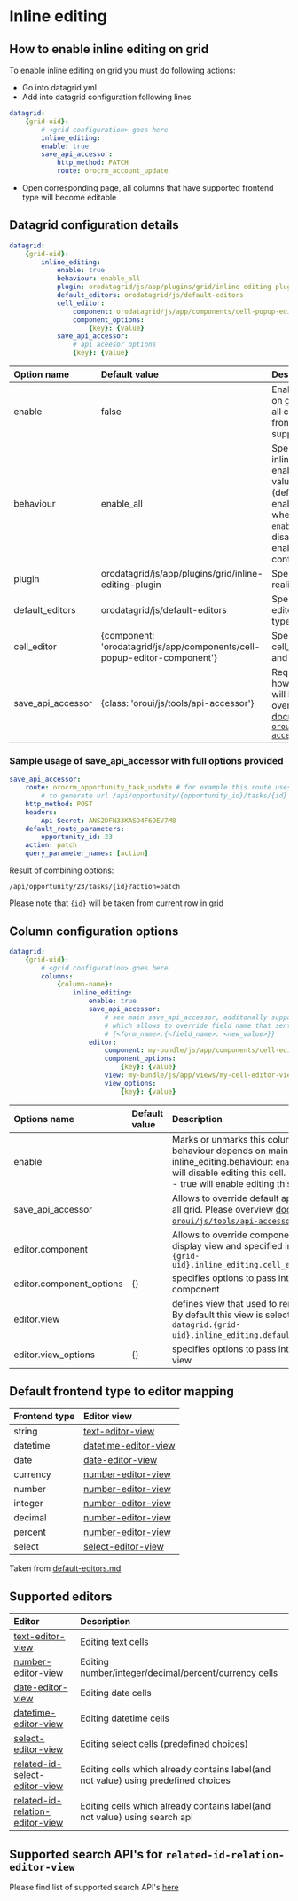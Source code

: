 # Inline editing
## How to enable inline editing on grid
To enable inline editing on grid you must do following actions:

- Go into datagrid yml
- Add into datagrid configuration following lines
``` yml
datagrid:
    {grid-uid}:
        # <grid configuration> goes here
        inline_editing:
        enable: true
        save_api_accessor:
            http_method: PATCH
            route: orocrm_account_update
```
- Open corresponding page, all columns that have supported frontend type will become editable

## Datagrid configuration details
``` yml
datagrid:
    {grid-uid}:
        inline_editing:
            enable: true
            behaviour: enable_all
            plugin: orodatagrid/js/app/plugins/grid/inline-editing-plugin
            default_editors: orodatagrid/js/default-editors
            cell_editor:
                component: orodatagrid/js/app/components/cell-popup-editor-component
                component_options:
                    {key}: {value}
            save_api_accessor:
                # api aceesor options
                {key}: {value}
```
Option name              | Default value | Description
:------------------------|:--------------|:-----------
enable    | false        | Enables inline editing on grid. By default on all cells what have frontend type that support inline editing
behaviour | enable_all   | Specifies a way how inline editing will be enabled. Possible values: `enable_all` - (default). this will enable inline editing where possible. `enable_selected` - disable by default, enable only on configured cells
plugin    | orodatagrid/js/app/plugins/grid/inline-editing-plugin | Specifies plugin realization
default_editors | orodatagrid/js/default-editors | Specifies default editors for front-end types
cell_editor | {component: 'orodatagrid/js/app/components/cell-popup-editor-component'} | Specifies default cell_editor_component and their options
save_api_accessor | {class: 'oroui/js/tools/api-accessor'} | Required. Describes how update request will be sent. Please overview [documentation for `oroui/js/tools/api-accessor`](../../../../../UIBundle/Resources/doc/reference/client-side/api-accessor.md)

### Sample usage of save_api_accessor with full options provided
``` yml
save_api_accessor:
    route: orocrm_opportunity_task_update # for example this route uses following mask
        # to generate url /api/opportunity/{opportunity_id}/tasks/{id}
    http_method: POST
    headers:
        Api-Secret: ANS2DFN33KASD4F6OEV7M8
    default_route_parameters:
        opportunity_id: 23
    action: patch
    query_parameter_names: [action]
```

Result of combining options:

`/api/opportunity/23/tasks/{id}?action=patch`

Please note that `{id}` will be taken from current row in grid

## Column configuration options
``` yml
datagrid:
    {grid-uid}:
        # <grid configuration> goes here
        columns:
            {column-name}:
                inline_editing:
                    enable: true
                    save_api_accessor:
                        # see main save_api_accessor, additonally supports field_name option
                        # which allows to override field name that sent to server
                        # {<form_name>:{<field_name>: <new_value>}}
                    editor:
                        component: my-bundle/js/app/components/cell-editor-component
                        component_options:
                            {key}: {value}
                        view: my-bundle/js/app/views/my-cell-editor-view
                        view_options:
                            {key}: {value}
```

Options name | Default value | Description
:------------|:--------------|:-----------
enable | | Marks or unmarks this column as editable, behaviour depends on main inline_editing.behaviour: `enable_all` - false will disable editing this cell. `enable_selected` - true will enable editing this cell.
save_api_accessor | | Allows to override default api accessor for all grid. Please overview [documentation for `oroui/js/tools/api-accessor`](../../../../../UIBundle/Resources/doc/reference/client-side/api-accessor.md) for details
editor.component | | Allows to override component used to display view and specified in `datagrid.{grid-uid}.inline_editing.cell_editor.component`
editor.component_options | {} | specifies options to pass into cell editor component
editor.view | | defines view that used to render cell-editor. By default this view is selected using `datagrid.{grid-uid}.inline_editing.default_editors` file.
editor.view_options | {} | specifies options to pass into cell editor view

## Default frontend type to editor mapping

Frontend type | Editor view
:-------------|:-----------------------------------------------------------------
string        | [text-editor-view](../../frontend/editor/text-editor-view.md)
datetime      | [datetime-editor-view](../../frontend/editor/datetime-editor-view.md)
date          | [date-editor-view](../../frontend/editor/date-editor-view.md)
currency      | [number-editor-view](../../frontend/editor/number-editor-view.md)
number        | [number-editor-view](../../frontend/editor/number-editor-view.md)
integer       | [number-editor-view](../../frontend/editor/number-editor-view.md)
decimal       | [number-editor-view](../../frontend/editor/number-editor-view.md)
percent       | [number-editor-view](../../frontend/editor/number-editor-view.md)
select        | [select-editor-view](../../frontend/editor/select-editor-view.md)

Taken from [default-editors.md](../default-editors.md)

## Supported editors

Editor                                                                      | Description
:---------------------------------------------------------------------------|:-----------------------------------------------------
[text-editor-view](../../frontend/editor/text-editor-view.md)                  | Editing text cells
[number-editor-view](../../frontend/editor/number-editor-view.md)              | Editing number/integer/decimal/percent/currency cells
[date-editor-view](../../frontend/editor/date-editor-view.md)                  | Editing date cells
[datetime-editor-view](../../frontend/editor/datetime-editor-view.md)          | Editing datetime cells
[select-editor-view](../../frontend/editor/select-editor-view.md)              | Editing select cells (predefined choices)
[related-id-select-editor-view](../../frontend/editor/related-id-select-editor-view.md)   | Editing cells which already contains label(and not value) using predefined choices
[related-id-relation-editor-view](../../frontend/editor/related-id-relation-editor-view.md) | Editing cells which already contains label(and not value) using search api

## Supported search API's for `related-id-relation-editor-view`

Please find list of supported search API's [here](../../frontend/search-apis.md)
